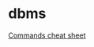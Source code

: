 # dbms

[Commands cheat sheet](https://cdn.comparitech.com/wp-content/uploads/2019/04/MySQL-Command-Sheet.pdf)
